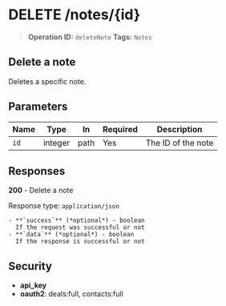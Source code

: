 # DELETE /notes/{id}

> **Operation ID:** `deleteNote`
> **Tags:** `Notes`

## Delete a note

Deletes a specific note.

## Parameters

| Name | Type | In | Required | Description |
|------|------|-------|----------|-------------|
| `id` | integer | path | Yes | The ID of the note |

## Responses

**200** - Delete a note

Response type: `application/json`

```
- **`success`** (*optional*) - boolean
  If the request was successful or not
- **`data`** (*optional*) - boolean
  If the response is successful or not
```


## Security

- **api_key**
- **oauth2**: deals:full, contacts:full